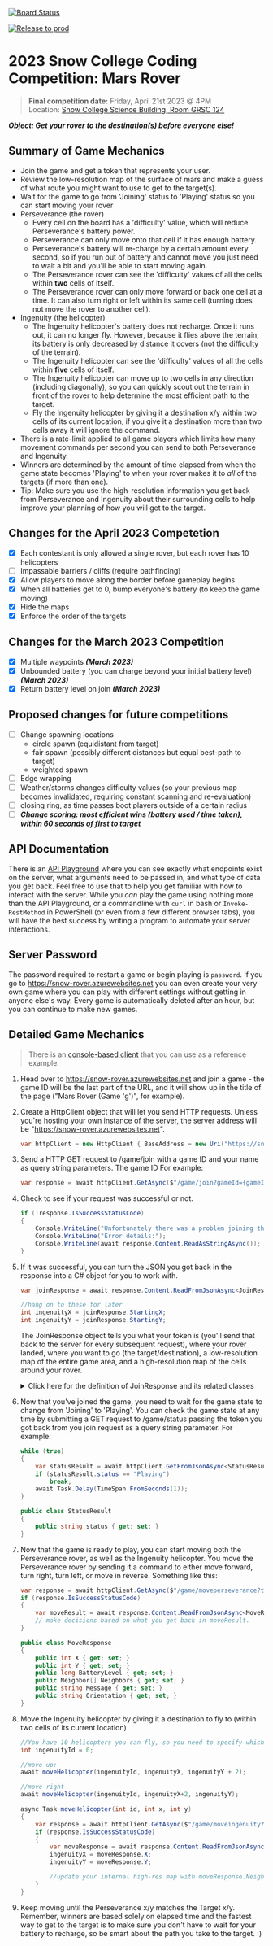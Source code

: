 [![Board Status](https://dev.azure.com/sn0/6b8f452c-c20f-44c6-a6e3-bbd6e2e3bb69/2e6df97a-2fc1-4faa-b6d8-55ac9875d901/_apis/work/boardbadge/cce13adf-1d2f-486b-b006-dfbdfcfe7123)](https://dev.azure.com/sn0/6b8f452c-c20f-44c6-a6e3-bbd6e2e3bb69/_boards/board/t/2e6df97a-2fc1-4faa-b6d8-55ac9875d901/Microsoft.RequirementCategory/)

[![Release to prod](https://github.com/SnowSE/mars_rover/actions/workflows/deploy-main-branch.yaml/badge.svg)](https://github.com/SnowSE/mars_rover/actions/workflows/deploy-main-branch.yaml)

# 2023 Snow College Coding Competition: Mars Rover
 
> **Final competition date:** Friday, April 21st 2023 @ 4PM   
> Location: [Snow College Science Building, Room GRSC 124](https://goo.gl/maps/zKw4X9gioeNCKutZ9)

***Object: Get your rover to the destination(s) before everyone else!***

## Summary of Game Mechanics

- Join the game and get a token that represents your user.  
- Review the low-resolution map of the surface of mars and make a guess of what route you might want to use to get to the target(s).  
- Wait for the game to go from 'Joining' status to 'Playing' status so you can start moving your rover
- Perseverance (the rover)
  - Every cell on the board has a 'difficulty' value, which will reduce Perseverance's battery power.  
  - Perseverance can only move onto that cell if it has enough battery.  
  - Perseverance's battery will re-charge by a certain amount every second, so if you run out of battery and cannot move you just need to wait a bit and you'll be able to start moving again.
  - The Perseverance rover can see the 'difficulty' values of all the cells within <strong>two</strong> cells of itself.
  - The Perseverance rover can only move forward or back one cell at a time.  It can also turn right or left within its same cell (turning does not move the rover to another cell).
- Ingenuity (the helicopter)
  - The Ingenuity helicopter's battery does not recharge.  Once it runs out, it can no longer fly.  However, because it flies above the terrain, its battery is only decreased by distance it covers (not the difficulty of the terrain).
  - The Ingenuity helicopter can see the 'difficulty' values of all the cells within <strong>five</strong> cells of itself.
  - The Ingenuity helicopter can move up to two cells in any direction (including diagonally), so you can quickly scout out the terrain in front of the rover to help determine the most efficient path to the target.
  - Fly the Ingenuity helicopter by giving it a destination x/y within two cells of its current location, if you give it a destination more than two cells away it will ignore the command.
- There is a rate-limit applied to all game players which limits how many movement commands per second you can send to both Perseverance and Ingenuity.
- Winners are determined by the amount of time elapsed from when the game state becomes 'Playing' to when your rover makes it to *all* of the targets (if more than one).
- Tip: Make sure you use the high-resolution information you get back from Perseverance and Ingenuity about their surrounding cells to help improve your planning of how you will get to the target.

## Changes for the April 2023 Competetion

* [x] Each contestant is only allowed a single rover, but each rover has 10 helicopters
* [ ] Impassable barriers / cliffs (require pathfinding)
* [X] Allow players to move along the border before gameplay begins
* [X] When all batteries get to 0, bump everyone's battery (to keep the game moving)
* [X] Hide the maps
* [X] Enforce the order of the targets

## Changes for the March 2023 Competition

* [x] Multiple waypoints ***(March 2023)***
* [x] Unbounded battery (you can charge beyond your initial battery level) ***(March 2023)***
* [x] Return battery level on join ***(March 2023)***

## Proposed changes for future competitions

* [ ] Change spawning locations
  - circle spawn (equidistant from target)
  - fair spawn (possibly different distances but equal best-path to target)
  - weighted spawn
* [ ] Edge wrapping
* [ ] Weather/storms changes difficulty values (so your previous map becomes invalidated, requiring constant scanning and re-evaluation)
* [ ] closing ring, as time passes boot players outside of a certain radius
* [ ] ***Change scoring: most efficient wins (battery used / time taken), within 60 seconds of first to target***

## API Documentation

There is an [API Playground](https://snow-rover.azurewebsites.net/swagger/index.html) where you can see exactly what endpoints exist on the server, what arguments need to be passed in, and what type of data you get back.  Feel free to use that to help you get familiar with how to interact with the server.  While you *can* play the game using nothing more than the API Playground, or a commandline with `curl` in bash or `Invoke-RestMethod` in PowerShell (or even from a few different browser tabs), you will have the best success by writing a program to automate your server interactions.

## Server Password

The password required to restart a game or begin playing is `password`.  If you go to https://snow-rover.azurewebsites.net you can even create your very own game where you can play with different settings without getting in anyone else's way.  Every game is automatically deleted after an hour, but you can continue to make new games.

## Detailed Game Mechanics

> There is an [console-based client](https://github.com/snow-jallen/MarsClient/blob/master/ConsoleClient/Program.cs) that you can use as a reference example.  

1) Head over to <https://snow-rover.azurewebsites.net> and join a game - the game ID will be the last part of the URL, and it will show up in the title of the page ("Mars Rover (Game 'g')", for example).
2) Create a HttpClient object that will let you send HTTP requests.  Unless you're hosting your own instance of the server, the server address will be "https://snow-rover.azurewebsites.net".

   ```c#
   var httpClient = new HttpClient { BaseAddress = new Uri("https://snow-rover.azurewebsites.net") };
   ```

3) Send a HTTP GET request to /game/join with a game ID and your name as query string parameters.  The game ID For example:

    ```c#
    var response = await httpClient.GetAsync($"/game/join?gameId={gameId}&name={name}");
    ```

4) Check to see if your request was successful or not.  

    ```c#
    if (!response.IsSuccessStatusCode)
    {
        Console.WriteLine("Unfortunately there was a problem joining that game. :(");
        Console.WriteLine("Error details:");
        Console.WriteLine(await response.Content.ReadAsStringAsync());
    }    
    ```

5) If it was successful, you can turn the JSON you got back in the response into a C# object for you to work with.

    ```c#
    var joinResponse = await response.Content.ReadFromJsonAsync<JoinResponse>();

    //hang on to these for later
    int ingenuityX = joinResponse.StartingX;
    int ingenuityY = joinResponse.StartingY;
    ```

    The JoinResponse object tells you what your token is (you'll send that back to the server for every subsequent request), where your rover landed, where you want to go (the target/destination), a low-resolution map of the entire game area, and a high-resolution map of the cells around your rover.  

    <details>
    <summary>Click here for the definition of JoinResponse and its related classes</summary>

    ```C#
    ///JoinResponse is a class like this:
    public class JoinResponse
    {
        public string Token { get; set; }
        public int StartingX { get; set; }
        public int StartingY { get; set; }
        public Location[] Targets { get; set; }
        public Neighbor[] Neighbors { get; set; }
        public Lowresolutionmap[] LowResolutionMap { get; set; }
        public string Orientation { get; set; }
        public long BatteryLevel{ get; set; }
    }

    public class Location
    {
        public int X { get; set; }
        public int Y { get; set; }
    }

    public class Neighbor
    {
        public int X { get; set; }
        public int Y { get; set; }
        public int Difficulty { get; set; }
    }

    public class LowResolutionCell
    {
        public int LowerLeftX { get; set; }
        public int LowerLeftY { get; set; }
        public int UpperRightX { get; set; }
        public int UpperRightY { get; set; }
        public int AverageDifficulty { get; set; }
    }
    ```

    </details>

6) Now that you've joined the game, you need to wait for the game state to change from 'Joining' to 'Playing'.  You can check the game state at any time by submitting a GET request to /game/status passing the token you got back from you join request as a query string parameter.  For example:

    ```c#
    while (true)
    {
        var statusResult = await httpClient.GetFromJsonAsync<StatusResult>($"/game/status?token={joinResponse.Token}");
        if (statusResult.status == "Playing")
            break;
        await Task.Delay(TimeSpan.FromSeconds(1));
    }

    public class StatusResult
    {
        public string status { get; set; }
    }
    ```

1) Now that the game is ready to play, you can start moving both the Perseverance rover, as well as the Ingenuity helicopter.  You move the Perseverance rover by sending it a command to either move forward, turn right, turn left, or move in reverse.  Something like this:

    ```c#
    var response = await httpClient.GetAsync($"/game/moveperseverance?token={joinResponse.Token}&direction={direction}");
    if (response.IsSuccessStatusCode)
    {
        var moveResult = await response.Content.ReadFromJsonAsync<MoveResponse>();
        // make decisions based on what you get back in moveResult.
    }

    public class MoveResponse
    {
        public int X { get; set; }
        public int Y { get; set; }
        public long BatteryLevel { get; set; }
        public Neighbor[] Neighbors { get; set; }
        public string Message { get; set; }
        public string Orientation { get; set; }
    }
    ```

1) Move the Ingenuity helicopter by giving it a destination to fly to (within two cells of its current location)

    ```c#
    //You have 10 helicopters you can fly, so you need to specify which one you're telling to move.
    int ingenuityId = 0;

    //move up:
    await moveHelicopter(ingenuityId, ingenuityX, ingenuityY + 2);

    //move right 
    await moveHelicopter(ingenuityId, ingenuityX+2, ingenuityY);
    
    async Task moveHelicopter(int id, int x, int y)
    {
        var response = await httpClient.GetAsync($"/game/moveingenuity?token={joinResponse.Token}&id={id}&destinationX={x}&destinationY={y}");
        if (response.IsSuccessStatusCode)
        {
            var moveResponse = await response.Content.ReadFromJsonAsync<IngenuityMoveResponse>();
            ingenuityX = moveResponse.X;
            ingenuityY = moveResponse.Y;

            //update your internal high-res map with moveResponse.Neighbors
        }
    }
    ```

1) Keep moving until the Perseverance x/y matches the Target x/y.  Remember, winners are based solely on elapsed time and the fastest way to get to the target is to make sure you don't have to wait for your battery to recharge, so be smart about the path you take to the target. :)
